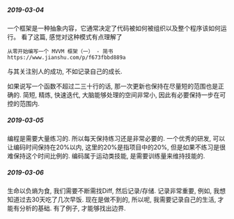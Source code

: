 ##### 2019-03-04
一个框架是一种抽象内容，它通常决定了代码被如何被组织以及整个程序该如何运行。
看了这篇, 感觉对这种模式有点理解了

    从零开始编写一个 MVVM 框架（一） - 简书
    https://www.jianshu.com/p/f673fbbd889a


与其关注别人的成功, 不如记录自己的成长.

如果说写一个函数不超过二三十行的话, 那一次更新也保持在尽量短的范围也是正确的.
简短, 精炼, 快速迭代, 大脑能够处理的空间非常小, 因此有必要保持一步在可控的范围内.

##### 2019-03-05
编程是需要大量练习的. 所以每天保持练习还是非常必要的.
一个优秀的研发, 可以让编码时间保持在20%以内, 
这里的20%是指项目中的20%, 但是如果不练习是很难保持这个时间比例的.
编码属于运动类技能, 是需要训练量来维持技能的.

##### 2019-03-06
生命以负熵为食, 我们需要不断需找Diff, 然后记录/存储.
记录非常重要, 例如, 我想知道过去30天吃了几次早饭. 
现在是做不到的, 所以呢, 我需要记录自己的生活, 才能有分析的基础.
有了例子, 才能够找出边界.
